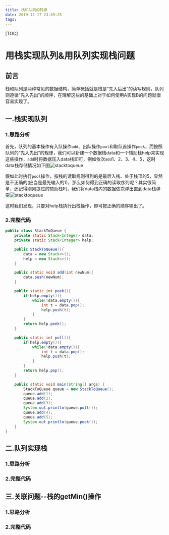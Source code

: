 ```yaml
---
title: 栈和队列的转换
date: 2019-12-17 23:49:25
tags:
---
```


[TOC]

# 用栈实现队列&用队列实现栈问题

## 前言

栈和队列是两种常见的数据结构，简单概括就是栈是“先入后出”的读写规则，队列则遵循“先入先出”的顺序，在理解这些的基础上对于如何使用A实现B的问题就很容易实现了。

## 一.栈实现队列

### 1.思路分析

首先，队列的基本操作有入队操作`add`、出队操作`pool`和取队首操作`peek`，而按照队列的“先入先出”的规律，我们可以新建一个数据栈data和一个辅助栈help来实现这些操作，`add`时将数据压入data栈即可，例如依次`add`1、2、3、4、5，这时data栈存储情况如下图![stacktoqueue](C:\Users\清水三千\Documents\doc\stacktoqueue.png)

假如此时执行`pool`操作，按栈的读取规则得到的是最后入栈、处于栈顶的5，显然是不正确的(应当是最先输入的1)，那么如何得到正确的读取序列呢？其实很简单，还记得刚刚提过的辅助栈吗，我们将data栈内的数据依次弹出直到data栈弹空![stacktoqueue](C:\Users\清水三千\Documents\doc\stacktoqueue2.png)

这时我们发现，只要对help栈执行出栈操作，即可按正确的顺序输出了。

### 2.完整代码

```java
public class StackToQueue {
    private static Stack<Integer> data;
    private static Stack<Integer> help;

    public StackToQueue(){
        data = new Stack<>();
        help = new Stack<>();
    }

    public static void add(int newNum){
        data.push(newNum);
    }

    public static int peek(){
        if(help.empty()){
            while(!data.empty()){
                int t = data.pop();
                help.push(t);
            }
        }
        return help.peek();
    }

    public static int poll(){
        if(help.empty()){
            while(!data.empty()){
                int t = data.pop();
                help.push(t);
            }
        }
        return help.pop();
    }

    public static void main(String[] args) {
        StackToQueue queue = new StackToQueue();
        queue.add(1);
        queue.add(2);
        queue.add(3);
        System.out.println(queue.poll());
        queue.add(4);
        queue.add(5);
        System.out.println(queue.peek());
    }
}

```





## 二.队列实现栈

### 1.思路分析

### 2.完整代码

## 三.关联问题--栈的getMin()操作

### 1.思路分析

### 2.完整代码

